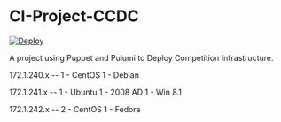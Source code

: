 # CI-Project-CCDC

[![Deploy](https://get.pulumi.com/new/button.svg)](https://app.pulumi.com/new)

A project using Puppet and Pulumi to Deploy Competition Infrastructure. 


172.1.240.x --
1 - CentOS
1 - Debian

172.1.241.x --
1 - Ubuntu
1 - 2008 AD
1 - Win 8.1

172.1.242.x --
2 - CentOS
1 - Fedora
